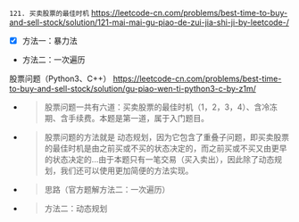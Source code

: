 
`121. 买卖股票的最佳时机` https://leetcode-cn.com/problems/best-time-to-buy-and-sell-stock/solution/121-mai-mai-gu-piao-de-zui-jia-shi-ji-by-leetcode-/
- [x] 方法一：暴力法
- 方法二：一次遍历

股票问题（Python3、C++） https://leetcode-cn.com/problems/best-time-to-buy-and-sell-stock/solution/gu-piao-wen-ti-python3-c-by-z1m/
- > 股票问题一共有六道：买卖股票的最佳时机（1，2，3，4）、含冷冻期、含手续费。本题是第一道，属于入门题目。
- > 股票问题的方法就是 动态规划，因为它包含了重叠子问题，即买卖股票的最佳时机是由之前买或不买的状态决定的，而之前买或不买又由更早的状态决定的...由于本题只有一笔交易（买入卖出），因此除了动态规划，我们还可以使用更加简便的方法实现。
- > 思路（官方题解方法二：一次遍历）
- > 方法二：动态规划
